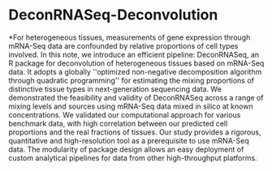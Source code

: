 # DeconRNASeq-Deconvolution
*For heterogeneous tissues, measurements of gene expression through mRNA-Seq data are confounded by relative proportions of cell types involved. In this note, we introduce an efficient pipeline: DeconRNASeq, an R package for deconvolution of heterogeneous tissues based on mRNA-Seq data. It adopts a globally ''optimized non-negative decomposition algorithm through quadratic programming'' for estimating the mixing proportions of distinctive tissue types in next-generation sequencing data. We demonstrated the feasibility and validity of DeconRNASeq across a range of mixing levels and sources using mRNA-Seq data mixed in silico at known concentrations. We validated our computational approach for various benchmark data, with high correlation between our predicted cell proportions and the real fractions of tissues. Our study provides a rigorous, quantitative and high-resolution tool as a prerequisite to use mRNA-Seq data. The modularity of package design allows an easy deployment of custom analytical pipelines for data from other high-throughput platforms.
 
